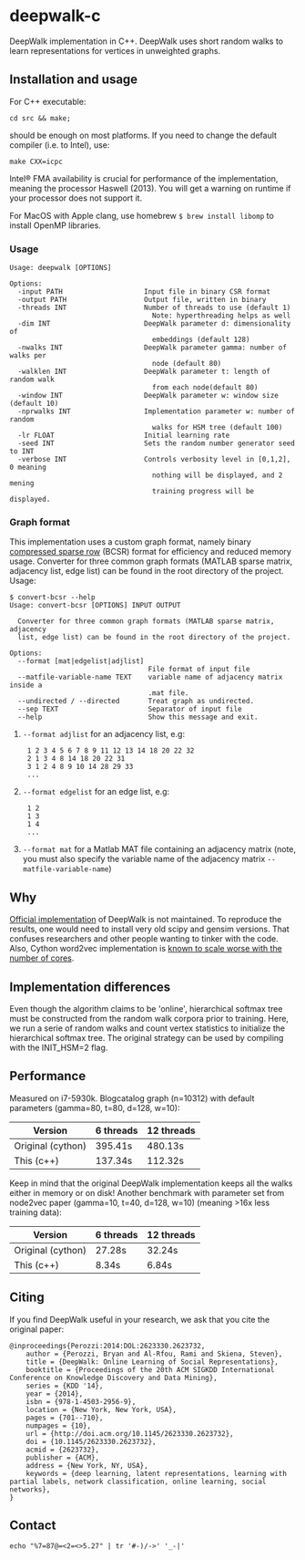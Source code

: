 # deepwalk-c

DeepWalk implementation in C++. DeepWalk uses short random walks to learn representations for vertices in unweighted graphs.

## Installation and usage

For C++ executable:

    cd src && make;

should be enough on most platforms. If you need to change the default compiler (i.e. to Intel), use:

    make CXX=icpc

Intel® FMA availability is crucial for performance of the implementation, meaning the processor  Haswell (2013). You will get a warning on runtime if your processor does not support it.

For MacOS with Apple clang, use homebrew `$ brew install libomp` to install OpenMP libraries.

### Usage

```
Usage: deepwalk [OPTIONS]

Options:
  -input PATH                    Input file in binary CSR format
  -output PATH                   Output file, written in binary
  -threads INT                   Number of threads to use (default 1)
                                   Note: hyperthreading helps as well
  -dim INT                       DeepWalk parameter d: dimensionality of
                                   embeddings (default 128)
  -nwalks INT                    DeepWalk parameter gamma: number of walks per
                                   node (default 80)
  -walklen INT                   DeepWalk parameter t: length of random walk
                                   from each node(default 80)
  -window INT                    DeepWalk parameter w: window size (default 10)
  -nprwalks INT                  Implementation parameter w: number of random
                                   walks for HSM tree (default 100)
  -lr FLOAT                      Initial learning rate
  -seed INT                      Sets the random number generator seed to INT
  -verbose INT                   Controls verbosity level in [0,1,2], 0 meaning
                                   nothing will be displayed, and 2 mening
                                   training progress will be displayed.
```

### Graph format

This implementation uses a custom graph format, namely binary [compressed sparse row](https://en.wikipedia.org/wiki/Sparse_matrix#Compressed_sparse_row_.28CSR.2C_CRS_or_Yale_format.29) (BCSR) format for efficiency and reduced memory usage. Converter for three common graph formats (MATLAB sparse matrix, adjacency list, edge list) can be found in the root directory of the project. Usage:

```
$ convert-bcsr --help
Usage: convert-bcsr [OPTIONS] INPUT OUTPUT

  Converter for three common graph formats (MATLAB sparse matrix, adjacency
  list, edge list) can be found in the root directory of the project.

Options:
  --format [mat|edgelist|adjlist]
                                  File format of input file
  --matfile-variable-name TEXT    variable name of adjacency matrix inside a
                                  .mat file.
  --undirected / --directed       Treat graph as undirected.
  --sep TEXT                      Separator of input file
  --help                          Show this message and exit.
```

1. ``--format adjlist`` for an adjacency list, e.g:

        1 2 3 4 5 6 7 8 9 11 12 13 14 18 20 22 32
        2 1 3 4 8 14 18 20 22 31
        3 1 2 4 8 9 10 14 28 29 33
        ...

1. ``--format edgelist`` for an edge list, e.g:

        1 2
        1 3
        1 4
        ...

1. ``--format mat`` for a Matlab MAT file containing an adjacency matrix
        (note, you must also specify the variable name of the adjacency matrix ``--matfile-variable-name``)

## Why

[Official implementation](https://github.com/phanein/deepwalk) of DeepWalk is not maintained. To reproduce the results, one would need to install very old scipy and gensim versions. That confuses researchers and other people wanting to tinker with the code. Also, Cython word2vec implementation is [known to scale worse with the number of cores](https://github.com/RaRe-Technologies/gensim/issues/1291).

## Implementation differences

Even though the algorithm claims to be 'online', hierarchical softmax tree must be constructed from the random walk corpora prior to training. Here, we run a serie of random walks and count vertex statistics to initialize the hierarchical softmax tree. The original strategy can be used by compiling with the INIT_HSM=2 flag.

## Performance

Measured on i7-5930k. Blogcatalog graph (n=10312) with default parameters (gamma=80, t=80, d=128, w=10):

| Version | 6 threads  | 12 threads |
| --- | --- | --- |
| Original (cython) | 395.41s  | 480.13s |
| This (c++) | 137.34s | 112.32s |

Keep in mind that the original DeepWalk implementation keeps all the walks either in memory or on disk! Another benchmark with parameter set from node2vec paper (gamma=10, t=40, d=128, w=10) (meaning >16x less training data):

| Version | 6 threads  | 12 threads |
| --- | --- | --- |
| Original (cython) | 27.28s | 32.24s |
| This (c++) | 8.34s | 6.84s |

## Citing

If you find DeepWalk useful in your research, we ask that you cite the original paper:

    @inproceedings{Perozzi:2014:DOL:2623330.2623732,
        author = {Perozzi, Bryan and Al-Rfou, Rami and Skiena, Steven},
        title = {DeepWalk: Online Learning of Social Representations},
        booktitle = {Proceedings of the 20th ACM SIGKDD International Conference on Knowledge Discovery and Data Mining},
        series = {KDD '14},
        year = {2014},
        isbn = {978-1-4503-2956-9},
        location = {New York, New York, USA},
        pages = {701--710},
        numpages = {10},
        url = {http://doi.acm.org/10.1145/2623330.2623732},
        doi = {10.1145/2623330.2623732},
        acmid = {2623732},
        publisher = {ACM},
        address = {New York, NY, USA},
        keywords = {deep learning, latent representations, learning with partial labels, network classification, online learning, social networks},
    }

## Contact

`echo "%7=87@=<2=<>5.27" | tr '#-)/->' '_-|'`
